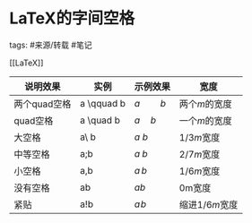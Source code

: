 # LaTeX的字间空格
tags: #来源/转载 
#笔记 

[[LaTeX]]


| 说明效果 | 实例 | 示例效果 | 宽度 |
|-----|-----|---|---|
| 两个quad空格 | a \qquad b | $a \qquad b$ | 两个*m*的宽度  |
| quad空格     | a \quad b  | $a \quad b$  | 一个*m*的宽度 |
| 大空格       | a\ b       | $a\ b$       | 1/3*m*宽度    |
| 中等空格     | a\;b       | $a\;b$       | 2/7*m*宽度    |
| 小空格       | a\,b       | $a\,b$       | 1/6*m*宽度    |
| 没有空格     | ab         | $ab$         |  0m宽度 |
| 紧贴         | a\!b       | $a\!b$       | 缩进1/6*m*宽度|


